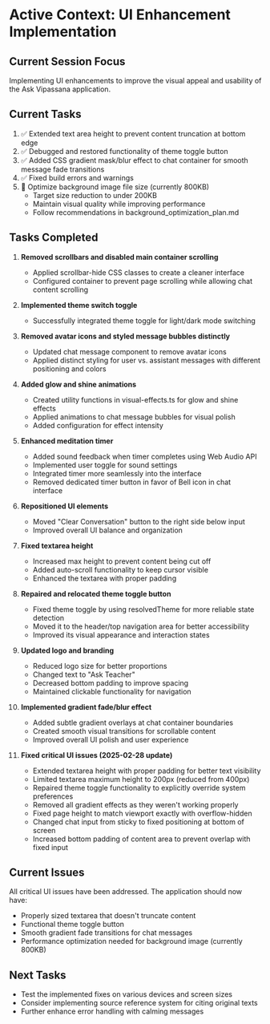 # Active Context: UI Enhancement Implementation

## Current Session Focus
Implementing UI enhancements to improve the visual appeal and usability of the Ask Vipassana application.

## Current Tasks
1. ✅ Extended text area height to prevent content truncation at bottom edge
2. ✅ Debugged and restored functionality of theme toggle button
3. ✅ Added CSS gradient mask/blur effect to chat container for smooth message fade transitions
4. ✅ Fixed build errors and warnings
5. 🔄 Optimize background image file size (currently 800KB)
   - Target size reduction to under 200KB
   - Maintain visual quality while improving performance
   - Follow recommendations in background_optimization_plan.md

## Tasks Completed

1. **Removed scrollbars and disabled main container scrolling**
   - Applied scrollbar-hide CSS classes to create a cleaner interface
   - Configured container to prevent page scrolling while allowing chat content scrolling

2. **Implemented theme switch toggle**
   - Successfully integrated theme toggle for light/dark mode switching

3. **Removed avatar icons and styled message bubbles distinctly**
   - Updated chat message component to remove avatar icons
   - Applied distinct styling for user vs. assistant messages with different positioning and colors

4. **Added glow and shine animations**
   - Created utility functions in visual-effects.ts for glow and shine effects
   - Applied animations to chat message bubbles for visual polish
   - Added configuration for effect intensity

5. **Enhanced meditation timer**
   - Added sound feedback when timer completes using Web Audio API
   - Implemented user toggle for sound settings
   - Integrated timer more seamlessly into the interface
   - Removed dedicated timer button in favor of Bell icon in chat interface

6. **Repositioned UI elements**
   - Moved "Clear Conversation" button to the right side below input
   - Improved overall UI balance and organization

7. **Fixed textarea height**
   - Increased max height to prevent content being cut off
   - Added auto-scroll functionality to keep cursor visible
   - Enhanced the textarea with proper padding

8. **Repaired and relocated theme toggle button**
   - Fixed theme toggle by using resolvedTheme for more reliable state detection
   - Moved it to the header/top navigation area for better accessibility
   - Improved its visual appearance and interaction states

9. **Updated logo and branding**
   - Reduced logo size for better proportions
   - Changed text to "Ask Teacher"
   - Decreased bottom padding to improve spacing
   - Maintained clickable functionality for navigation

10. **Implemented gradient fade/blur effect**
    - Added subtle gradient overlays at chat container boundaries
    - Created smooth visual transitions for scrollable content
    - Improved overall UI polish and user experience

11. **Fixed critical UI issues (2025-02-28 update)**
    - Extended textarea height with proper padding for better text visibility
    - Limited textarea maximum height to 200px (reduced from 400px)
    - Repaired theme toggle functionality to explicitly override system preferences
    - Removed all gradient effects as they weren't working properly
    - Fixed page height to match viewport exactly with overflow-hidden
    - Changed chat input from sticky to fixed positioning at bottom of screen
    - Increased bottom padding of content area to prevent overlap with fixed input

## Current Issues
All critical UI issues have been addressed. The application should now have:
- Properly sized textarea that doesn't truncate content
- Functional theme toggle button
- Smooth gradient fade transitions for chat messages
- Performance optimization needed for background image (currently 800KB)

## Next Tasks
- Test the implemented fixes on various devices and screen sizes
- Consider implementing source reference system for citing original texts
- Further enhance error handling with calming messages
